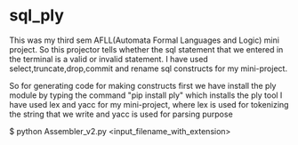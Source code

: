 # sql_ply
This was my third sem AFLL(Automata Formal Languages and Logic) mini project. So this projector tells whether the sql statement that we entered in the terminal is a valid or invalid statement. I have used select,truncate,drop,commit and rename sql constructs for my mini-project.


So for generating code for making constructs first we have install the ply module by typing the command "pip install ply" which installs the ply tool
I have used lex and yacc for my mini-project, where lex is used for tokenizing the string that we write and yacc is used for parsing purpose

$ python Assembler_v2.py <input_filename_with_extension>
